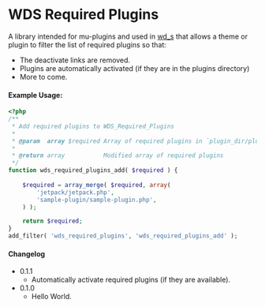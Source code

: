 WDS Required Plugins
=========

A library intended for mu-plugins and used in [wd_s](https://github.com/WebDevStudios/wd_s) that allows a theme or plugin to filter the list of required plugins so that:
* The deactivate links are removed.
* Plugins are automatically activated (if they are in the plugins directory)
* More to come.

#### Example Usage:
```php
<?php
/**
 * Add required plugins to WDS_Required_Plugins
 *
 * @param  array $required Array of required plugins in `plugin_dir/plugin_file.php` form
 *
 * @return array           Modified array of required plugins
 */
function wds_required_plugins_add( $required ) {
	
	$required = array_merge( $required, array(
		'jetpack/jetpack.php',
		'sample-plugin/sample-plugin.php',
	) );

	return $required;
}
add_filter( 'wds_required_plugins', 'wds_required_plugins_add' );
```

#### Changelog
* 0.1.1
	* Automatically activate required plugins (if they are available).
* 0.1.0
	* Hello World.
